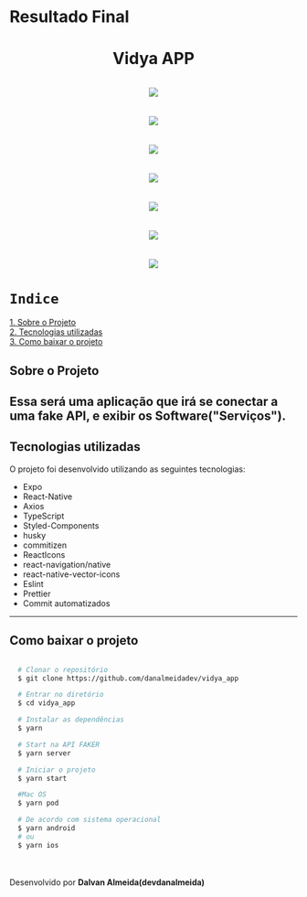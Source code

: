 <h1>Resultado Final</h1>

<h1 align="center">
  Vidya APP
  <br /> <br />
  <img src="src/assets/images/getStarted.png" />
  <br /> <br />
  <img src="src/assets/images/login.png" />
    <br /> <br />
   <img src="src/assets/images/home.png" />
     <br /> <br />
   <img src="src/assets/images/createClients.png" />
     <br /> <br />
   <img src="src/assets/images/createProduct.png" />
     <br /> <br />
   <img src="src/assets/images/listProductsAtPerClients.png" />
     <br /> <br />
   <img src="src/assets/images/addUser.png" />

</h1>

# `Indice`

<a href="#projeto">1. Sobre o Projeto</a> <br />
<a href="#Tecnologias-utilizadas">2. Tecnologias utilizadas</a> <br />
<a href="#Como-baixar-o-projeto">3. Como baixar o projeto</a>

## Sobre o Projeto

Essa será uma aplicação que irá se conectar a uma fake API, e exibir os Software("Serviços").
---

## Tecnologias utilizadas

O projeto foi desenvolvido utilizando as seguintes tecnologias:
- Expo
- React-Native
- Axios
- TypeScript
- Styled-Components
- husky
- commitizen
- ReactIcons
- react-navigation/native
- react-native-vector-icons
- Eslint
- Prettier
- Commit automatizados
---
## Como baixar o projeto


```bash

  # Clonar o repositório
  $ git clone https://github.com/danalmeidadev/vidya_app

  # Entrar no diretório
  $ cd vidya_app

  # Instalar as dependências
  $ yarn

  # Start na API FAKER
  $ yarn server

  # Iniciar o projeto
  $ yarn start

  #Mac OS
  $ yarn pod

  # De acordo com sistema operacional
  $ yarn android
  # ou
  $ yarn ios
```

<br /><br />
Desenvolvido por **Dalvan Almeida(devdanalmeida)**
